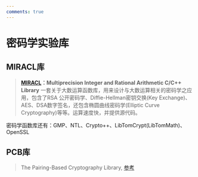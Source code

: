 ```yaml
---
comments: true
---
```


# 密码学实验库

## MIRACL库

> **[MIRACL](https://github.com/miracl/MIRACL)：Multiprecision Integer and Rational Arithmetic C/C++ Library** 一套关于大数运算函数库，用来设计与大数运算相关的密码学之应用，包含了RSA 公开密码学、Diffie-Hellman密钥交换(Key Exchange)、AES、DSA数字签名，还包含椭圆曲线密码学(Elliptic Curve Cryptography)等等。运算速度快，并提供源代码。

密码学函数库还有：GMP、NTL、Crypto++、LibTomCrypt(LibTomMath)、OpenSSL

## PCB库

> The Pairing-Based Cryptography Library, [参考](https://crypto.stanford.edu/pbc/)